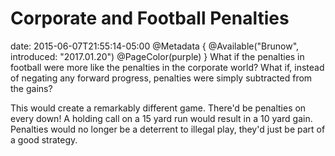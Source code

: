 # Corporate and Football Penalties
date: 2015-06-07T21:55:14-05:00
@Metadata {
  @Available("Brunow", introduced: "2017.01.20")
  @PageColor(purple)
}
What if the penalties in football were more like the penalties in the corporate world? What if, instead of negating any forward progress, penalties were simply subtracted from the gains?

This would create a remarkably different game. There'd be penalties on every down! A holding call on a 15 yard run would result in a 10 yard gain. Penalties would no longer be a deterrent to illegal play, they'd just be part of a good strategy.
